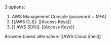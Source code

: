 
3 options:
1. AWS Management Console (password + MFA)
2. [[AWS CLI]]: [[Access Keys]]
3. [[ AWS SDK]]: [[Access Keys]]

Browser based alternative: [[AWS Cloud Shell]]
